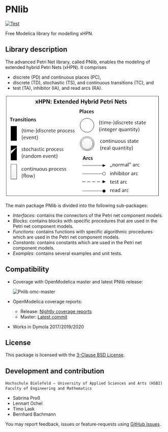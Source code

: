 # PNlib

[![Test][test-badge]][test-link]

Free Modelica library for modelling xHPN.

## Library description

The advanced Petri Net library, called PNlib, enables the modeling of extended
hybrid Petri Nets (xHPN). It comprises

  * discrete (PD) and continuous places (PC),
  * discrete (TD), stochastic (TS), and continuous transitions (TC), and
  * test (TA), inhibitor (IA), and read arcs (RA).

![iconsxHPN][pnlib-img]

The main package PNlib is divided into the following sub-packages:

  * _Interfaces_: contains the connectors of the Petri net component models.
  * _Blocks_: contains blocks with specific procedures that are used in the Petri
    net component models.
  * _Functions_: contains functions with specific algorithmic procedures which
    are used in the Petri net component models.
  * _Constants_: contains constants which are used in the Petri net component
    models.
  * _Examples_: contains several examples and unit tests.

## Compatibility

  * Coverage with OpenModelica master and latest PNlib release:

    ![Pnlib omc-master](https://libraries.openmodelica.org/branches/history/master/PNlib.svg)

  * OpenModelica coverage reports:

      * Release: [Nightly coverage reports][coverage-link]
      * Master: [Latest commit][gh-pages-link]

  * Works in Dymola 2017/2019/2020

## License

This package is licensed with the [3-Clause BSD License][license-link].

## Development and contribution

```
Hochschule Bielefeld – University of Applied Sciences and Arts (HSBI)
Faculty of Engineering and Mathematics
```

  * Sabrina Proß
  * Lennart Ochel
  * Timo Lask
  * Bernhard Bachmann

You may report feedback, issues or feature-requests using
[GitHub Issues][issues].

[test-badge]: https://github.com/AMIT-HSBI/PNlib/actions/workflows/Test.yml/badge.svg
[test-link]: https://github.com/AMIT-HSBI/PNlib/actions/workflows/Test.yml
[pnlib-img]: PNlib/Resources/Images/iconsxHPN.png "xHPN: Extended Hybrid PetriNets"
[coverage-link]: http://libraries.openmodelica.org/branches/master/PNlib/PNlib.html
[license-link]: https://github.com/AMIT-HSBI/PNlib/blob/v3.0.0/LICENSE
[issues]: https://github.com/AMIT-HSBI/PNlib/issues
[gh-pages-link]: https://amit-hsbi.github.io/PNlib/stable/PNlib_master/PNlib_master.html
